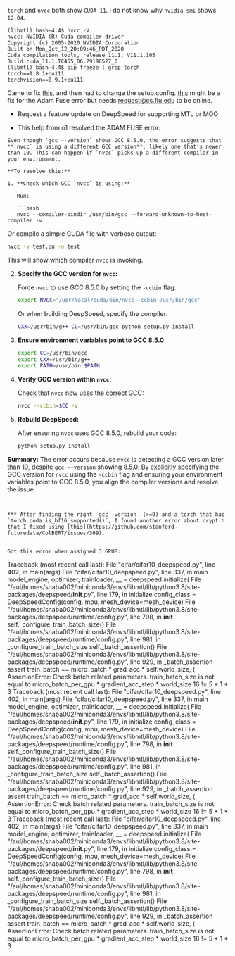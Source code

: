 `torch` and `nvcc` both show `CUDA 11`. I do not know why `nvidia-smi` shows `12.04`.
```
(libmtl) bash-4.4$ nvcc -V
nvcc: NVIDIA (R) Cuda compiler driver
Copyright (c) 2005-2020 NVIDIA Corporation
Built on Mon_Oct_12_20:09:46_PDT_2020
Cuda compilation tools, release 11.1, V11.1.105
Build cuda_11.1.TC455_06.29190527_0
(libmtl) bash-4.4$ pip freeze | grep torch
torch==1.8.1+cu111
torchvision==0.9.1+cu111
```

Came to fix [this](https://github.com/databrickslabs/dolly/issues/119), and then had to change the setup.config. 
[this](https://github.com/microsoft/DeepSpeed/issues/4889#issuecomment-1876243679) might be a fix for the Adam Fuse error but needs request@cs.fiu.edu to be online.

* Request a feature update on DeepSpeed for supporting MTL or MOO

* This help from o1 resolved the ADAM FUSE error:
```
Even though `gcc --version` shows GCC 8.5.0, the error suggests that **`nvcc` is using a different GCC version**, likely one that's newer than 10. This can happen if `nvcc` picks up a different compiler in your environment.

**To resolve this:**

1. **Check which GCC `nvcc` is using:**

   Run:

   ```bash
   nvcc --compiler-bindir /usr/bin/gcc --forward-unknown-to-host-compiler -v
   ```

   Or compile a simple CUDA file with verbose output:

   ```bash
   nvcc -v test.cu -o test
   ```

   This will show which compiler `nvcc` is invoking.

2. **Specify the GCC version for `nvcc`:**

   Force `nvcc` to use GCC 8.5.0 by setting the `-ccbin` flag:

   ```bash
   export NVCC='/usr/local/cuda/bin/nvcc -ccbin /usr/bin/gcc'
   ```

   Or when building DeepSpeed, specify the compiler:

   ```bash
   CXX=/usr/bin/g++ CC=/usr/bin/gcc python setup.py install
   ```

3. **Ensure environment variables point to GCC 8.5.0:**

   ```bash
   export CC=/usr/bin/gcc
   export CXX=/usr/bin/g++
   export PATH=/usr/bin:$PATH
   ```

4. **Verify GCC version within `nvcc`:**

   Check that `nvcc` now uses the correct GCC:

   ```bash
   nvcc --ccbin=$CC -V
   ```

5. **Rebuild DeepSpeed:**

   After ensuring `nvcc` uses GCC 8.5.0, rebuild your code:

   ```bash
   python setup.py install
   ```

**Summary:** The error occurs because `nvcc` is detecting a GCC version later than 10, despite `gcc --version` showing 8.5.0. By explicitly specifying the GCC version for `nvcc` using the `-ccbin` flag and ensuring your environment variables point to GCC 8.5.0, you align the compiler versions and resolve the issue.
```


*** After finding the right `gcc` version  (>=9) and a torch that has `torch.cuda.is_bf16_supported()`, I found another error about crypt.h that I fixed using [this](https://github.com/stanford-futuredata/ColBERT/issues/309).


Got this error when assigned 3 GPUS:
```
Traceback (most recent call last):
  File "cifar/cifar10_deepspeed.py", line 402, in <module>
    main(args)
  File "cifar/cifar10_deepspeed.py", line 337, in main
    model_engine, optimizer, trainloader, __ = deepspeed.initialize(
  File "/aul/homes/snaba002/miniconda3/envs/libmtl/lib/python3.8/site-packages/deepspeed/__init__.py", line 179, in initialize
    config_class = DeepSpeedConfig(config, mpu, mesh_device=mesh_device)
  File "/aul/homes/snaba002/miniconda3/envs/libmtl/lib/python3.8/site-packages/deepspeed/runtime/config.py", line 798, in __init__
    self._configure_train_batch_size()
  File "/aul/homes/snaba002/miniconda3/envs/libmtl/lib/python3.8/site-packages/deepspeed/runtime/config.py", line 981, in _configure_train_batch_size
    self._batch_assertion()
  File "/aul/homes/snaba002/miniconda3/envs/libmtl/lib/python3.8/site-packages/deepspeed/runtime/config.py", line 929, in _batch_assertion
    assert train_batch == micro_batch * grad_acc * self.world_size, (
AssertionError: Check batch related parameters. train_batch_size is not equal to micro_batch_per_gpu * gradient_acc_step * world_size 16 != 5 * 1 * 3
Traceback (most recent call last):
  File "cifar/cifar10_deepspeed.py", line 402, in <module>
    main(args)
  File "cifar/cifar10_deepspeed.py", line 337, in main
    model_engine, optimizer, trainloader, __ = deepspeed.initialize(
  File "/aul/homes/snaba002/miniconda3/envs/libmtl/lib/python3.8/site-packages/deepspeed/__init__.py", line 179, in initialize
    config_class = DeepSpeedConfig(config, mpu, mesh_device=mesh_device)
  File "/aul/homes/snaba002/miniconda3/envs/libmtl/lib/python3.8/site-packages/deepspeed/runtime/config.py", line 798, in __init__
    self._configure_train_batch_size()
  File "/aul/homes/snaba002/miniconda3/envs/libmtl/lib/python3.8/site-packages/deepspeed/runtime/config.py", line 981, in _configure_train_batch_size
    self._batch_assertion()
  File "/aul/homes/snaba002/miniconda3/envs/libmtl/lib/python3.8/site-packages/deepspeed/runtime/config.py", line 929, in _batch_assertion
    assert train_batch == micro_batch * grad_acc * self.world_size, (
AssertionError: Check batch related parameters. train_batch_size is not equal to micro_batch_per_gpu * gradient_acc_step * world_size 16 != 5 * 1 * 3
Traceback (most recent call last):
  File "cifar/cifar10_deepspeed.py", line 402, in <module>
    main(args)
  File "cifar/cifar10_deepspeed.py", line 337, in main
    model_engine, optimizer, trainloader, __ = deepspeed.initialize(
  File "/aul/homes/snaba002/miniconda3/envs/libmtl/lib/python3.8/site-packages/deepspeed/__init__.py", line 179, in initialize
    config_class = DeepSpeedConfig(config, mpu, mesh_device=mesh_device)
  File "/aul/homes/snaba002/miniconda3/envs/libmtl/lib/python3.8/site-packages/deepspeed/runtime/config.py", line 798, in __init__
    self._configure_train_batch_size()
  File "/aul/homes/snaba002/miniconda3/envs/libmtl/lib/python3.8/site-packages/deepspeed/runtime/config.py", line 981, in _configure_train_batch_size
    self._batch_assertion()
  File "/aul/homes/snaba002/miniconda3/envs/libmtl/lib/python3.8/site-packages/deepspeed/runtime/config.py", line 929, in _batch_assertion
    assert train_batch == micro_batch * grad_acc * self.world_size, (
AssertionError: Check batch related parameters. train_batch_size is not equal to micro_batch_per_gpu * gradient_acc_step * world_size 16 != 5 * 1 * 3
```